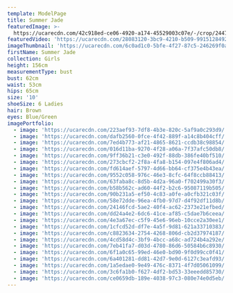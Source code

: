 ```yaml
---
template: ModelPage
title: Summer Jade
featuredImage: >-
  https://ucarecdn.com/42c918ed-ce06-4920-a174-45529003c07e/-/crop/2447x1510/0,124/-/preview/
featuredVideo: 'https://ucarecdn.com/28083120-3bc9-4210-b509-9915128492f9/'
imageThumbnail: 'https://ucarecdn.com/6c0ad1c0-5bfe-4f27-87c5-246269f0a201/'
firstName: Summer Jade
collection: Girls
height: 156cm
measurementType: bust
bust: 62cm
waist: 53cm
hips: 65cm
size: '10'
shoeSize: 6 Ladies
hair: Brown
eyes: Blue/Green
imagePortfolio:
  - image: 'https://ucarecdn.com/223aef93-7df8-4b3e-820c-5af9a0c293d9/'
  - image: 'https://ucarecdn.com/dafb2560-0fce-4f42-889f-a14c8b404cff/'
  - image: 'https://ucarecdn.com/7ed4b773-af21-4865-8621-ccdb38c98854/'
  - image: 'https://ucarecdn.com/016d11ba-9270-4f28-a06a-7f37afc50db8/'
  - image: 'https://ucarecdn.com/9ff36b21-c3e0-492f-88db-386fe40bf510/'
  - image: 'https://ucarecdn.com/273cbcf2-2f8a-4fa8-b154-097e4f806ad4/'
  - image: 'https://ucarecdn.com/fd614aef-5797-4d66-bb64-cf375e4b43ea/'
  - image: 'https://ucarecdn.com/9552c058-976c-46e3-8cfc-64f8ccb88413/'
  - image: 'https://ucarecdn.com/63faba8c-8d5b-4d2a-96a0-f702499a30f3/'
  - image: 'https://ucarecdn.com/b58b562c-ad60-44f2-b2c6-95087119b505/'
  - image: 'https://ucarecdn.com/90b231a5-ef50-4c83-a0fe-a0cfb321c03f/'
  - image: 'https://ucarecdn.com/58e72dde-96ea-4fb0-97d7-d4f92df11d8b/'
  - image: 'https://ucarecdn.com/24146fcd-5ae2-40f4-ac62-2373e21efbed/'
  - image: 'https://ucarecdn.com/dd24a4e2-6dc6-41ce-af85-c5dae7b6ceea/'
  - image: 'https://ucarecdn.com/4e3a67ec-c5f9-45e6-96eb-10cce2a30ee1/'
  - image: 'https://ucarecdn.com/1cfcd52d-df7e-4a5f-9d81-621a33710383/'
  - image: 'https://ucarecdn.com/c8823634-2754-4268-806d-cb2d37974187/'
  - image: 'https://ucarecdn.com/4cd58d4c-3bf9-4bcc-a68c-ad724b4a292e/'
  - image: 'https://ucarecdn.com/7eb41fa7-d03d-4780-86d6-50584b6c8930/'
  - image: 'https://ucarecdn.com/6f1a0c65-99ed-46e0-bd90-9f0d99cc0f41/'
  - image: 'https://ucarecdn.com/6a401281-dd81-42d7-9e0d-6127c3eafd93/'
  - image: 'https://ucarecdn.com/1a5edae0-9e49-476c-8371-4f7d05061099/'
  - image: 'https://ucarecdn.com/3c6fa1b0-f627-4df2-bd53-33eeedd85730/'
  - image: 'https://ucarecdn.com/ce0659db-189e-4038-97c3-080e74e0d5eb/'
---
```


